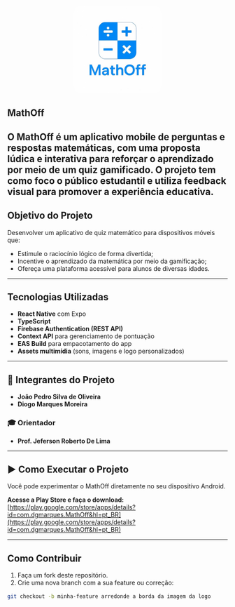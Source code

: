 <p align="center">
  <img src="imgs/logo-mo.jpg" alt="MathOff Logo" width="200" style="border-radius: 16px;"/>
</p>

## MathOff

O MathOff é um aplicativo mobile de perguntas e respostas matemáticas, com uma proposta lúdica e interativa para reforçar o aprendizado por meio de um quiz gamificado. O projeto tem como foco o público estudantil e utiliza feedback visual para promover a experiência educativa.
---

## Objetivo do Projeto

Desenvolver um aplicativo de quiz matemático para dispositivos móveis que:
- Estimule o raciocínio lógico de forma divertida;
- Incentive o aprendizado da matemática por meio da gamificação;
- Ofereça uma plataforma acessível para alunos de diversas idades.

---

## Tecnologias Utilizadas

- **React Native** com Expo  
- **TypeScript**  
- **Firebase Authentication (REST API)**  
- **Context API** para gerenciamento de pontuação  
- **EAS Build** para empacotamento do app  
- **Assets multimídia** (sons, imagens e logo personalizados)  

---

## 👥 Integrantes do Projeto

- **João Pedro Silva de Oliveira**  
- **Diogo Marques Moreira**

### 🎓 Orientador
- **Prof. Jeferson Roberto De Lima**

---

## ▶️ Como Executar o Projeto

Você pode experimentar o MathOff diretamente no seu dispositivo Android.

**Acesse a Play Store e faça o download:**  
[https://play.google.com/store/apps/details?id=com.dgmarques.MathOff&hl=pt_BR](https://play.google.com/store/apps/details?id=com.dgmarques.MathOff&hl=pt_BR)

---

## Como Contribuir

1. Faça um fork deste repositório.
2. Crie uma nova branch com a sua feature ou correção:

```bash
git checkout -b minha-feature arredonde a borda da imagem da logo
